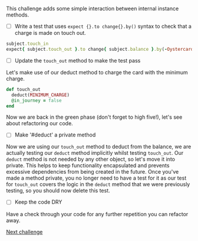 This challenge adds some simple interaction between internal instance methods.
- [ ] Write a test that uses `expect {}.to change{}.by()` syntax to check that a charge is made on touch out.

```ruby
subject.touch_in
expect{ subject.touch_out }.to change{ subject.balance }.by(-Oystercard::MINIMUM_CHARGE)
```
- [ ] Update the `touch_out` method to make the test pass

Let's make use of our deduct method to charge the card with the minimum charge.

```ruby
def touch_out
  deduct(MINIMUM_CHARGE)
  @in_journey = false
end
```

Now we are back in the green phase (don't forget to high five!), let's see about refactoring our code.

- [ ] Make '#deduct' a private method

Now we are using our `touch_out` method to deduct from the balance, we are actually testing our `deduct` method implicitly whilst testing `touch_out`. Our `deduct` method is not needed by any other object, so let's move it into private. This helps to keep functionality encapsulated and prevents excessive dependencies from being created in the future. Once you've made a method private, you no longer need to have a test for it as our test for `touch_out` covers the logic in the `deduct` method that we were previously testing, so you should now delete this test.

- [ ] Keep the code DRY

Have a check through your code for any further repetition you can refactor away.

[Next challenge](../11_saving_entry_station.md)
